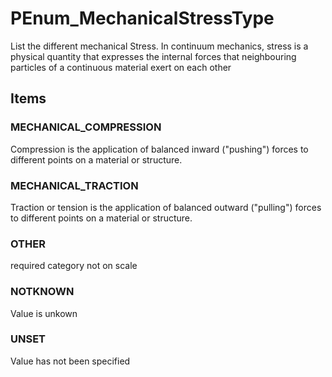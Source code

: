 # PEnum_MechanicalStressType

List the different mechanical Stress. In continuum mechanics, stress is a physical quantity that expresses the internal forces that neighbouring particles of a continuous material exert on each other<!-- end of definition -->

## Items

### MECHANICAL_COMPRESSION
Compression is the application of balanced inward ("pushing") forces to different points on a material or structure.

### MECHANICAL_TRACTION
Traction or tension is the application of balanced outward ("pulling") forces  to different points on a material or structure.

### OTHER
required category not on scale

### NOTKNOWN
Value is unkown

### UNSET
Value has not been specified
